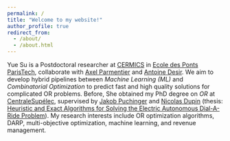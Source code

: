 ```yaml
---
permalink: /
title: "Welcome to my website!"
author_profile: true
redirect_from: 
  - /about/
  - /about.html
---
```


Yue Su is a Postdoctoral researcher at [CERMICS](https://cermics-lab.enpc.fr/) in [Ecole des Ponts ParisTech](https://ecoledesponts.fr/), collaborate with [Axel Parmentier](http://cermics.enpc.fr/~parmenta/home.html) and [Antoine Desir](https://www.insead.edu/faculty/antoine-desir). We aim to develop hybrid pipelines between *Machine Learning (ML)* and *Combinatorial Optimization* to predict fast and high quality solutions for complicated OR problems. Before, She obtained my PhD degree on *OR* at [CentraleSupélec](https://www.centralesupelec.fr/), supervised by [Jakob Puchinger](https://www.jakobpuchinger.com/) and [Nicolas Dupin](https://www.linkedin.com/in/dupinnicolas/?originalSubdomain=fr) (thesis: [Heuristic and Exact Algorithms for Solving the Electric Autonomous Dial-A-Ride Problem](https://www.theses.fr/s253815)). My research interests include OR optimization algorithms, DARP, multi-objective optimization, machine learning, and revenue management.


